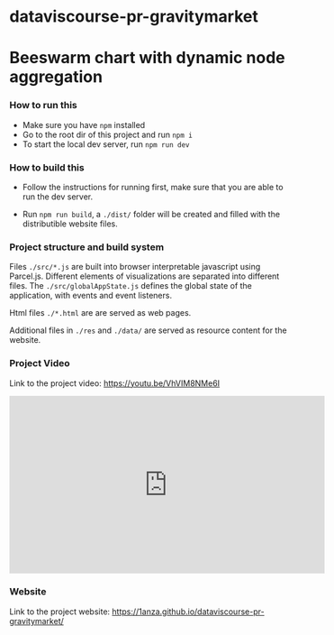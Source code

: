 # dataviscourse-pr-gravitymarket

# Beeswarm chart with dynamic node aggregation

### How to run this

* Make sure you have `npm` installed
* Go to the root dir of this project and run `npm i`
* To start the local dev server, run `npm run dev`

### How to build this

* Follow the instructions for running first, make sure that you are able to run the dev server.

* Run `npm run build`, a `./dist/` folder will be created and filled with the distributible website files.

### Project structure and build system

Files `./src/*.js` are built into browser interpretable javascript using Parcel.js. Different elements of visualizations are separated into different files. The `./src/globalAppState.js` defines the global state of the application, with events and event listeners.

Html files `./*.html` are are served as web pages. 

Additional files in `./res` and `./data/` are served as resource content for the website.

### Project Video

Link to the project video: https://youtu.be/VhVIM8NMe6I
<iframe width="560" height="315" src="https://www.youtube.com/embed/VhVIM8NMe6I" title="YouTube video player" frameborder="0" allow="accelerometer; autoplay; clipboard-write; encrypted-media; gyroscope; picture-in-picture" allowfullscreen></iframe>

### Website

Link to the project website: https://1anza.github.io/dataviscourse-pr-gravitymarket/
